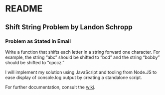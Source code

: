 # README

## Shift String Problem by Landon Schropp

### Problem as Stated in Email

Write a function that shifts each letter in a string forward one character. For example, the string
&ldquo;abc&rdquo; should be shifted to &ldquo;bcd&rdquo; and the string &ldquo;bobby&rdquo;
should be shifted to &ldquo;cpccz.&rdquo;

I will implement my solution using JavaScript and tooling from Node.JS to ease display of console.log
output by creating a standalone script.

For further documentation, consult the [wiki](https://github.com/RHieger/shift-string-problem/wiki).
